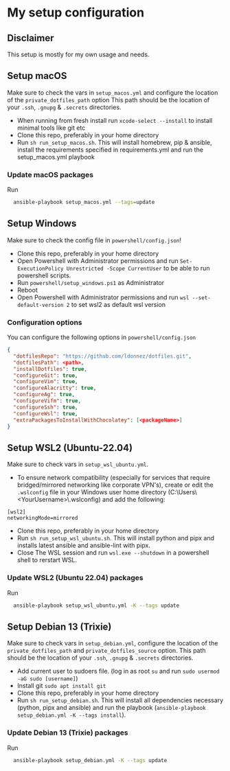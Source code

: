 # My setup configuration

## Disclaimer

This setup is mostly for my own usage and needs.

## Setup macOS

Make sure to check the vars in `setup_macos.yml` and configure the location of the `private_dotfiles_path` option
This path should be the location of your `.ssh`, `.gnupg` & `.secrets` directories.

- When running from fresh install run `xcode-select --install` to install minimal tools like git etc
- Clone this repo, preferably in your home directory
- Run `sh run_setup_macos.sh`. This will install homebrew, pip & ansible, install the requirements specified in requirements.yml and run the setup_macos.yml playbook

### Update macOS packages

Run

```zsh
  ansible-playbook setup_macos.yml --tags=update
```

## Setup Windows

Make sure to check the config file in `powershell/config.json`!

- Clone this repo, preferably in your home directory
- Open Powershell with Administrator permissions and run `Set-ExecutionPolicy Unrestricted -Scope CurrentUser` to be able to run powershell scripts.
- Run `powershell/setup_windows.ps1` as Administrator
- Reboot
- Open Powershell with Administrator permissions and run `wsl --set-default-version 2` to set wsl2 as default wsl version

### Configuration options

You can configure the following options in `powershell/config.json`

```json
{
  "dotfilesRepo": "https://github.com/ldonnez/dotfiles.git",
  "dotfilesPath": <path>,
  "installDotfiles": true,
  "configureGit": true,
  "configureVim": true,
  "configureAlacritty": true,
  "configureAg": true,
  "configureVifm": true,
  "configureSsh": true,
  "configureWsl": true,
  "extraPackagesToInstallWithChocolatey": [<packageName>]
}
```

## Setup WSL2 (Ubuntu-22.04)

Make sure to check vars in `setup_wsl_ubuntu.yml`.

- To ensure network compatibility (especially for services that require bridged/mirrored networking like corporate VPN's), create or edit the `.wslconfig` file in your Windows user home directory (C:\Users\\\<YourUsername>\\\.wslconfig) and add the following:

```shell
[wsl2]
networkingMode=mirrored
```

- Clone this repo, preferably in your home directory
- Run `sh run_setup_wsl_ubuntu.sh`. This will install python and pipx and installs latest ansible and ansible-lint with pipx.
- Close The WSL session and run `wsl.exe --shutdown` in a powershell shell to rerstart WSL.

### Update WSL2 (Ubuntu 22.04) packages

Run

```zsh
  ansible-playbook setup_wsl_ubuntu.yml -K --tags update
```

## Setup Debian 13 (Trixie)

Make sure to check vars in `setup_debian.yml`, configure the location of the `private_dotfiles_path` and `private_dotfiles_source` option.
This path should be the location of your `.ssh`, `.gnupg` & `.secrets` directories.

- Add current user to sudoers file. (log in as root `su` and run `sudo usermod -aG sudo [username]`)
- Install git `sudo apt install git`
- Clone this repo, preferably in your home directory
- Run `sh run_setup_debian.sh`. This will install all dependencies necessary (python, pipx and ansible) and run the playbook (`ansible-playbook setup_debian.yml -K --tags install`).

### Update Debian 13 (Trixie) packages

Run

```zsh
  ansible-playbook setup_debian.yml -K --tags update
```
